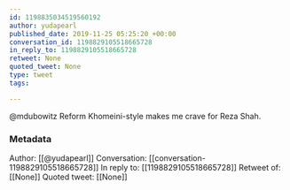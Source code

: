 ```yaml
---
id: 1198835034519560192
author: yudapearl
published_date: 2019-11-25 05:25:20 +00:00
conversation_id: 1198829105518665728
in_reply_to: 1198829105518665728
retweet: None
quoted_tweet: None
type: tweet
tags:

---
```


@mdubowitz Reform Khomeini-style makes me crave for Reza Shah.

### Metadata

Author: [[@yudapearl]]
Conversation: [[conversation-1198829105518665728]]
In reply to: [[1198829105518665728]]
Retweet of: [[None]]
Quoted tweet: [[None]]
